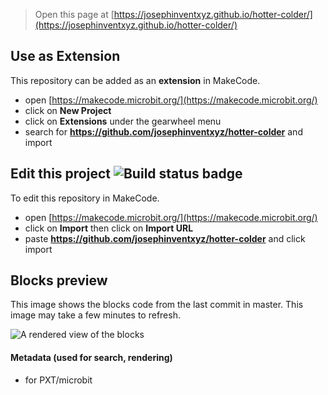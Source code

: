 
> Open this page at [https://josephinventxyz.github.io/hotter-colder/](https://josephinventxyz.github.io/hotter-colder/)

## Use as Extension

This repository can be added as an **extension** in MakeCode.

* open [https://makecode.microbit.org/](https://makecode.microbit.org/)
* click on **New Project**
* click on **Extensions** under the gearwheel menu
* search for **https://github.com/josephinventxyz/hotter-colder** and import

## Edit this project ![Build status badge](https://github.com/josephinventxyz/hotter-colder/workflows/MakeCode/badge.svg)

To edit this repository in MakeCode.

* open [https://makecode.microbit.org/](https://makecode.microbit.org/)
* click on **Import** then click on **Import URL**
* paste **https://github.com/josephinventxyz/hotter-colder** and click import

## Blocks preview

This image shows the blocks code from the last commit in master.
This image may take a few minutes to refresh.

![A rendered view of the blocks](https://github.com/josephinventxyz/hotter-colder/raw/master/.github/makecode/blocks.png)

#### Metadata (used for search, rendering)

* for PXT/microbit
<script src="https://makecode.com/gh-pages-embed.js"></script><script>makeCodeRender("{{ site.makecode.home_url }}", "{{ site.github.owner_name }}/{{ site.github.repository_name }}");</script>
